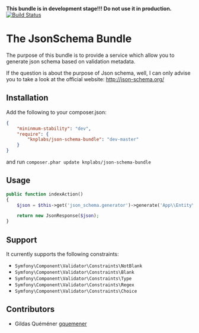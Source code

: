 **This bundle is in development stage!!! Do not use it in production.**
[![Build Status](https://secure.travis-ci.org/KnpLabs/KnpJsonSchemaBundle.png)](https://travis-ci.org/KnpLabs/KnpJsonSchemaBundle)

The JsonSchema Bundle
=====================

The purpose of this bundle is to provide a service which allow you to generate json schema based on validation metadata.

If the question is about the purpose of Json schema, well, I can only advise you to take a look at the official website: http://json-schema.org/

Installation
------------
Add the following to your composer.json:
``` json
{
    "mininmum-stability": "dev",
    "require": {
        "knplabs/json-schema-bundle": "dev-master"
    }
}
```

and run `composer.phar update knplabs/json-schema-bundle`

Usage
-----
``` php
public function indexAction()
{
    $json = $this->get('json_schema.generator')->generate('App\\Entity\\User');

    return new JsonResponse($json);
}
```

Support
-------
It currently supports the following constraints:
 - `Symfony\Component\Validator\Constraints\NotBlank`
 - `Symfony\Component\Validator\Constraints\Blank`
 - `Symfony\Component\Validator\Constraints\Type`
 - `Symfony\Component\Validator\Constraints\Regex`
 - `Symfony\Component\Validator\Constraints\Choice`

Contributors
------------
 - Gildas Quéméner [gquemener](https://github.com/gquemener)
